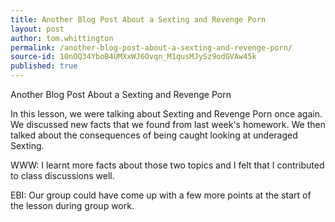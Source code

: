 ```yaml
---
title: Another Blog Post About a Sexting and Revenge Porn
layout: post
author: tom.whittington
permalink: /another-blog-post-about-a-sexting-and-revenge-porn/
source-id: 10nOQ34YboB4UMXxWJ6Ovqn_M1qusMJySz9odGVAw45k
published: true
---
```

Another Blog Post About a Sexting and Revenge Porn 

In this lesson, we were talking about Sexting and Revenge Porn once again. We discussed new facts that we found from last week's homework. We then talked about the consequences of being caught looking at underaged Sexting. 

WWW: I learnt more facts about those two topics and I felt that I contributed to class discussions well.

EBI: Our group could have come up with a few more points at the start of the lesson during group work. 

